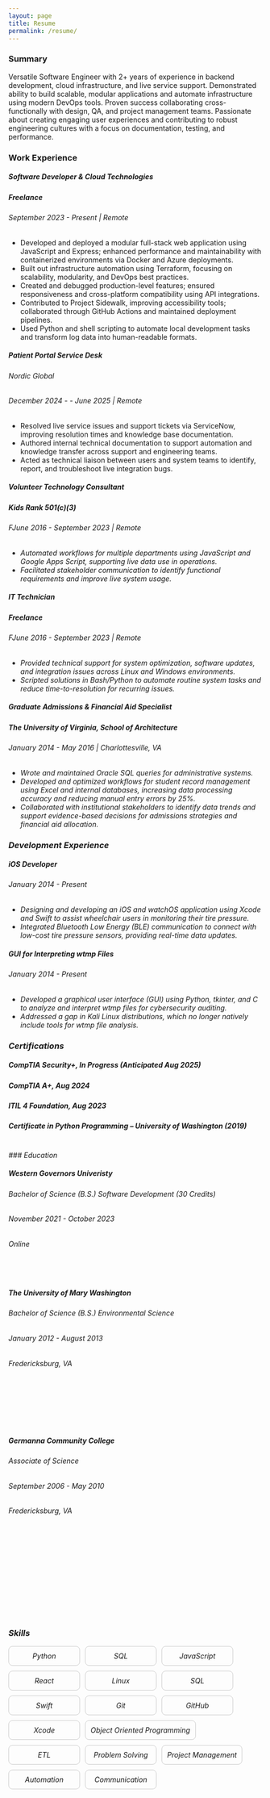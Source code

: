 ```yaml
---
layout: page
title: Resume
permalink: /resume/
---
```


### Summary

Versatile Software Engineer with 2+ years of experience in backend development, cloud infrastructure, and live service support. Demonstrated ability to build scalable, modular applications and automate infrastructure using modern DevOps tools. Proven success collaborating cross-functionally with design, QA, and project management teams. Passionate about creating engaging user experiences and contributing to robust engineering cultures with a focus on documentation, testing, and performance.

### Work Experience

##### Software Developer & Cloud Technologies
##### Freelance
###### <em><time datetime="2023-09">September 2023</time> - Present | Remote</em>

<ul>
    <li>Developed and deployed a modular full-stack web application using JavaScript and Express; enhanced performance and maintainability with containerized environments via Docker and Azure deployments.</li>
    <li>Built out infrastructure automation using Terraform, focusing on scalability, modularity, and DevOps best practices.</li>
    <li>Created and debugged production-level features; ensured responsiveness and cross-platform compatibility using API integrations.</li>
    <li>Contributed to Project Sidewalk, improving accessibility tools; collaborated through GitHub Actions and maintained deployment pipelines.</li>
    <li>Used Python and shell scripting to automate local development tasks and transform log data into human-readable formats.</li>
</ul>

##### Patient Portal Service Desk
###### Nordic Global
###### <em><time datetime="2024-12">December 2024</time> -  - <time datetime="2025-06">June 2025</time> | Remote</em>
<ul>
    <li>Resolved live service issues and support tickets via ServiceNow, improving resolution times and knowledge base documentation.</li>
    <li>Authored internal technical documentation to support automation and knowledge transfer across support and engineering teams.</li>
    <li>Acted as technical liaison between users and system teams to identify, report, and troubleshoot live integration bugs.</li>
</ul>

##### Volunteer Technology Consultant
##### Kids Rank 501(c)(3)
###### <em>F<time datetime="2024-02">June 2016</time> - <time datetime="2024-10">September 2023</time> | Remote<em>                                                              
<ul>
    <li>Automated workflows for multiple departments using JavaScript and Google Apps Script, supporting live data use in operations.</li>
    <li>Facilitated stakeholder communication to identify functional requirements and improve live system usage.</li>
</ul>

##### IT Technician
##### Freelance
###### <em>F<time datetime="2016-06">June 2016</time> - <time datetime="2023-09">September 2023</time> | Remote<em>                                                              
<ul>
    <li>Provided technical support for system optimization, software updates, and integration issues across Linux and Windows environments.</li>
    <li>Scripted solutions in Bash/Python to automate routine system tasks and reduce time-to-resolution for recurring issues.</li>
</ul>

##### Graduate Admissions & Financial Aid Specialist   
##### The University of Virginia, School of Architecture
###### <em><time datetime="2014-01">January 2014</time> - <time datetime="2016-05">May 2016</time> | Charlottesville, VA<em>    
<ul>
    <li>Wrote and maintained Oracle SQL queries for administrative systems.</li>
    <li>Developed and optimized workflows for student record management using Excel and internal databases, increasing data processing accuracy and reducing manual entry errors by 25%.</li>
    <li>Collaborated with institutional stakeholders to identify data trends and support evidence-based decisions for admissions strategies and financial aid allocation.</li>
</ul> 

### Development Experience
##### iOS Developer 
###### <em><time datetime="2023-09">January 2014</time> - Present
<ul>
    <li>Designing and developing an iOS and watchOS application using Xcode and Swift to assist wheelchair users in monitoring their tire pressure.</li>
    <li>Integrated Bluetooth Low Energy (BLE) communication to connect with low-cost tire pressure sensors, providing real-time data updates.</li>
</ul> 

##### GUI for Interpreting wtmp Files
###### <em><time datetime="2025-02">January 2014</time> - Present
<ul>
    <li>Developed a graphical user interface (GUI) using Python, tkinter, and C to analyze and interpret wtmp files for cybersecurity auditing. </li>
    <li>Addressed a gap in Kali Linux distributions, which no longer natively include tools for wtmp file analysis.</li>
</ul> 

### Certifications


##### CompTIA Security+, In Progress (Anticipated Aug 2025)
##### CompTIA A+, Aug 2024
##### ITIL 4 Foundation, Aug 2023
##### Certificate in Python Programming – University of Washington (2019)

<br>
### Education


##### Western Governors Univeristy
###### Bachelor of Science (B.S.) Software Development (30 Credits)
###### <em><time datetime="2021-11">November 2021</time> - <time datetime="2023-10">October 2023</time>
###### <em>Online</em>
<br style="line-height:2em">

##### The University of Mary Washington
###### Bachelor of Science (B.S.) Environmental Science
###### <em><time datetime="2012-01">January 2012</time> - <time datetime="2013-08">August 2013</time>
###### <em>Fredericksburg, VA</em>
<br style="line-height:6em">

##### Germanna Community College
###### Associate of Science
###### <em><time datetime="2006-09">September 2006</time> - <time datetime="2010-05">May 2010</time>
###### <em>Fredericksburg, VA</em>

<br style="line-height:12em">

### Skills

<div style="display: flex; flex-wrap: wrap; gap: 10px;">

  <div style="border: 1px solid #ccc; border-radius: 8px; padding: 10px; min-width: 120px; text-align: center;">
    Python
  </div>

  <div style="border: 1px solid #ccc; border-radius: 8px; padding: 10px; min-width: 120px; text-align: center;">
    SQL
  </div>

  <div style="border: 1px solid #ccc; border-radius: 8px; padding: 10px; min-width: 120px; text-align: center;">
    JavaScript
  </div>

 <div style="border: 1px solid #ccc; border-radius: 8px; padding: 10px;  min-width: 120px; text-align: center;">
    React
 </div>

  <div style="border: 1px solid #ccc; border-radius: 8px; padding: 10px; min-width: 120px; text-align: center;">
    Linux
  </div>

 <div style="border: 1px solid #ccc; border-radius: 8px; padding: 10px; min-width: 120px; text-align: center;">
    SQL
 </div>

 <div style="border: 1px solid #ccc; border-radius: 8px; padding: 10px; min-width: 120px; text-align: center;">
    Swift
 </div>

 <div style="border: 1px solid #ccc; border-radius: 8px; padding: 10px; min-width: 120px; text-align: center;">
    Git
 </div>

 <div style="border: 1px solid #ccc; border-radius: 8px; padding: 10px; min-width: 120px; text-align: center;">
    GitHub
 </div>

 <div style="border: 1px solid #ccc; border-radius: 8px; padding: 10px; min-width: 120px; text-align: center;">
    Xcode
 </div>

  <div style="border: 1px solid #ccc; border-radius: 8px; padding: 10px; min-width: 120px; text-align: center;">
    Object Oriented Programming
 </div>

 <div style="border: 1px solid #ccc; border-radius: 8px; padding: 10px; min-width: 120px; text-align: center;">
    ETL
 </div>

  <div style="border: 1px solid #ccc; border-radius: 8px; padding: 10px; min-width: 120px; text-align: center;">
    Problem Solving
 </div>
   <div style="border: 1px solid #ccc; border-radius: 8px; padding: 10px; min-width: 120px; text-align: center;">
    Project Management
 </div>
   <div style="border: 1px solid #ccc; border-radius: 8px; padding: 10px; min-width: 120px; text-align: center;">
    Automation
 </div>
   <div style="border: 1px solid #ccc; border-radius: 8px; padding: 10px; min-width: 120px; text-align: center;">
    Communication
 </div>
</div>
